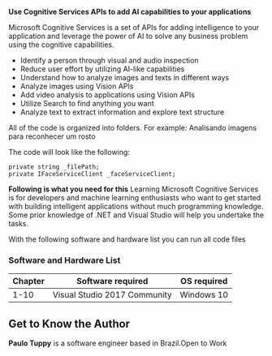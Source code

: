 **Use Cognitive Services APIs to add AI capabilities to your applications**


Microsoft Cognitive Services is a set of APIs for adding intelligence to your application and leverage the power of AI to solve any business problem using the cognitive capabilities.

* Identify a person through visual and audio inspection 
* Reduce user effort by utilizing AI-like capabilities 
* Understand how to analyze images and texts in different ways 
* Analyze images using Vision APIs 
* Add video analysis to applications using Vision APIs 
* Utilize Search to find anything you want 
* Analyze text to extract information and explore text structure 

All of the code is organized into folders. For example: Analisando imagens para reconhecer um rosto

The code will look like the following:
```
private string _filePath;
private IFaceServiceClient _faceServiceClient;
```

**Following is what you need for this**
Learning Microsoft Cognitive Services is for developers and machine learning enthusiasts who want to get started with building intelligent applications without much programming knowledge. Some prior knowledge of .NET and Visual Studio will help you undertake the tasks.

With the following software and hardware list you can run all code files 
### Software and Hardware List
| Chapter | Software required | OS required |
| -------- | ------------------------------------ | ----------------------------------- |
| 1-10 | Visual Studio 2017 Community | Windows 10 |


## Get to Know the Author
**Paulo Tuppy**
is a software engineer based in Brazil.Open to Work
